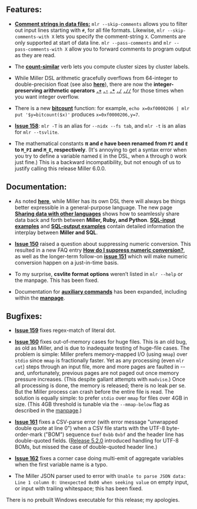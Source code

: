 ## Features:

* [**Comment strings in data files:**](http://johnkerl.org/miller-releases/miller-5.3.0/doc/file-formats.html#Comments_in_data) `mlr --skip-comments` allows you to filter out input lines starting with `#`, for all file formats.  Likewise, `mlr --skip-comments-with X` lets you specify the comment-string `X`.  Comments are only supported at start of data line.  `mlr --pass-comments` and `mlr --pass-comments-with X` allow you to forward comments to program output as they are read.  

* The [**count-similar**](http://johnkerl.org/miller-releases/miller-5.3.0/doc/reference-verbs.html#count-similar) verb lets you compute cluster sizes by cluster labels.

* While Miller DSL arithmetic gracefully overflows from 64-integer to double-precision float (see also [**here**](http://johnkerl.org/miller/doc/reference.html#Arithmetic)), there are now the **integer-preserving arithmetic operators** [**`.+`**](http://johnkerl.org/miller-releases/miller-5.3.0/doc/reference-dsl.html#.+) [**`.-`**](http://johnkerl.org/miller-releases/miller-5.3.0/doc/reference-dsl.html#.-) [**`.*`**](http://johnkerl.org/miller-releases/miller-5.3.0/doc/reference-dsl.html#.*) [**`./`**](http://johnkerl.org/miller-releases/miller-5.3.0/doc/reference-dsl.html#./) [**`.//`**](http://johnkerl.org/miller-releases/miller-5.3.0/doc/reference-dsl.html#.//) for those times when you want integer overflow.

* There is a new [**bitcount**](http://johnkerl.org/miller-releases/miller-5.3.0/doc/reference-dsl.html#bitcount) function: for example, `echo x=0xf0000206 | mlr put '$y=bitcount($x)'` produces `x=0xf0000206,y=7`.

* [**Issue 158**](https://github.com/johnkerl/miller/issues/158): `mlr -T` is an alias for `--nidx --fs tab`, and `mlr -t` is an alias for `mlr --tsvlite`. 

* The mathematical constants **&pi; and <i>e</i> have been renamed from `PI` and `E` to `M_PI` and `M_E`, respectively**. (It's annoying to get a syntax error when you try to define a variable named `E` in the DSL, when `A` through `D` work just fine.) This is a backward incompatibility, but not enough of us to justify calling this release Miller 6.0.0. 

## Documentation:

* As noted [**here**](http://johnkerl.org/miller-releases/miller-5.3.0/doc/reference-dsl.html#A_note_on_the_complexity_of_Miller’s_expression_language), while Miller has its own DSL there will always be things better expressible in a general-purpose language. The new page [**Sharing data with other languages**](http://johnkerl.org/miller-releases/miller-5.3.0/doc/data-sharing.html) shows how to seamlessly share data back and forth between **Miller, Ruby, and Python**.  [**SQL-input examples**](http://johnkerl.org/miller-releases/miller-5.3.0/doc/10-min.html#SQL-input_examples) and [**SQL-output examples**](http://johnkerl.org/miller-releases/miller-5.3.0/doc/10-min.html#SQL-output_examples) contain detailed information the interplay between **Miller and SQL**. 

* [**Issue 150**](https://github.com/johnkerl/miller/issues/150) raised a question about suppressing numeric conversion. This resulted in a new FAQ entry [**How do I suppress numeric conversion?**](http://johnkerl.org/miller/doc/faq.html#How_do_I_suppress_numeric_conversion?), as well as the longer-term follow-on [**issue 151**](https://github.com/johnkerl/miller/issues/151) which will make numeric conversion happen on a just-in-time basis. 

* To my surprise, **csvlite format options** weren&rsquo;t listed in `mlr --help` or the manpage. This has been fixed. 

* Documentation for [**auxiliary commands**](http://johnkerl.org/miller-releases/miller-5.3.0/doc/reference.html#Auxiliary_commands) has been expanded, including within the [**manpage**](http://johnkerl.org/miller-releases/miller-5.3.0/doc/manpage.html). 

## Bugfixes: 

* [**Issue 159**](https://github.com/johnkerl/miller/issues/159) fixes regex-match of literal dot. 

* [**Issue 160**](https://github.com/johnkerl/miller/issues/160) fixes out-of-memory cases for huge files. This is an old bug, as old as Miller, and is due to inadequate testing of huge-file cases. The problem is simple: Miller prefers memory-mapped I/O (using `mmap`) over `stdio` since `mmap` is fractionally faster. Yet as any processing (even `mlr cat`) steps through an input file, more and more pages are faulted in -- and, unfortunately, previous pages are not paged out once memory pressure increases. (This despite gallant attempts with `madvise`.) Once all processing is done, the memory is released; there is no leak per se. But the Miller process can crash before the entire file is read. The solution is equally simple: to prefer `stdio` over `mmap` for files over 4GB in size. (This 4GB threshold is tunable via the `--mmap-below` flag as described in the [manpage](http://johnkerl.org/miller-releases/miller-5.3.0/doc/manpage.html).) 

* [**Issue 161**](https://github.com/johnkerl/miller/issues/161) fixes a CSV-parse error (with error message "unwrapped double quote at line 0") when a CSV file starts with the UTF-8 byte-order-mark ("BOM") sequence `0xef` `0xbb` `0xbf` and the header line has double-quoted fields. ([Release 5.2.0](https://github.com/johnkerl/miller/releases/tag/v5.2.0) introduced handling for UTF-8 BOMs, but missed the case of double-quoted header line.) 

* [**Issue 162**](https://github.com/johnkerl/miller/issues/162) fixes a corner case doing multi-emit of aggregate variables when the first variable name is a typo.

* The Miller JSON parser used to error with `Unable to parse JSON data: Line 1 column 0: Unexpected 0x00 when seeking value` on empty input, or input with trailing whitespace; this has been fixed.

There is no prebuilt Windows executable for this release; my apologies.

